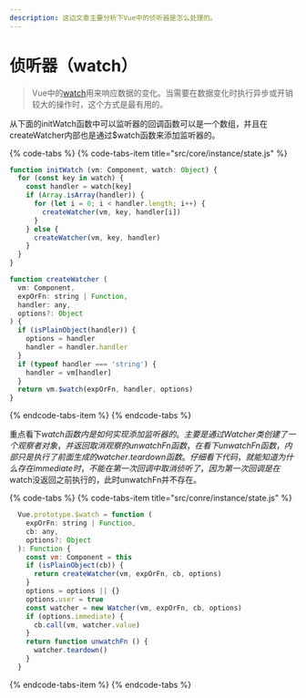 ```yaml
---
description: 这边文章主要分析下Vue中的侦听器是怎么处理的。
---
```


# 侦听器（watch）

> Vue中的[watch](https://cn.vuejs.org/v2/guide/computed.html#%E4%BE%A6%E5%90%AC%E5%99%A8)用来响应数据的变化。当需要在数据变化时执行异步或开销较大的操作时，这个方式是最有用的。

从下面的initWatch函数中可以监听器的回调函数可以是一个数组，并且在createWatcher内部也是通过$watch函数来添加监听器的。

{% code-tabs %}
{% code-tabs-item title="src/core/instance/state.js" %}
```javascript
function initWatch (vm: Component, watch: Object) {
  for (const key in watch) {
    const handler = watch[key]
    if (Array.isArray(handler)) {
      for (let i = 0; i < handler.length; i++) {
        createWatcher(vm, key, handler[i])
      }
    } else {
      createWatcher(vm, key, handler)
    }
  }
}

function createWatcher (
  vm: Component,
  expOrFn: string | Function,
  handler: any,
  options?: Object
) {
  if (isPlainObject(handler)) {
    options = handler
    handler = handler.handler
  }
  if (typeof handler === 'string') {
    handler = vm[handler]
  }
  return vm.$watch(expOrFn, handler, options)
}
```
{% endcode-tabs-item %}
{% endcode-tabs %}

重点看下$watch函数内是如何实现添加监听器的。主要是通过Watcher类创建了一个观察者对象，并返回取消观察的unwatchFn函数，在看下unwatchFn函数，内部只是执行了前面生成的watcher.teardown函数。仔细看下代码，就能知道为什么存在immediate时，不能在第一次回调中取消侦听了，因为第一次回调是在$watch没返回之前执行的，此时unwatchFn并不存在。

{% code-tabs %}
{% code-tabs-item title="src/conre/instance/state.js" %}
```javascript
  Vue.prototype.$watch = function (
    expOrFn: string | Function,
    cb: any,
    options?: Object
  ): Function {
    const vm: Component = this
    if (isPlainObject(cb)) {
      return createWatcher(vm, expOrFn, cb, options)
    }
    options = options || {}
    options.user = true
    const watcher = new Watcher(vm, expOrFn, cb, options)
    if (options.immediate) {
      cb.call(vm, watcher.value)
    }
    return function unwatchFn () {
      watcher.teardown()
    }
  }

```
{% endcode-tabs-item %}
{% endcode-tabs %}


